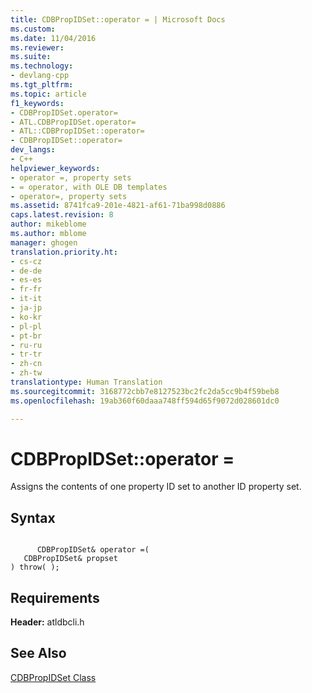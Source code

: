 ```yaml
---
title: CDBPropIDSet::operator = | Microsoft Docs
ms.custom: 
ms.date: 11/04/2016
ms.reviewer: 
ms.suite: 
ms.technology:
- devlang-cpp
ms.tgt_pltfrm: 
ms.topic: article
f1_keywords:
- CDBPropIDSet.operator=
- ATL.CDBPropIDSet.operator=
- ATL::CDBPropIDSet::operator=
- CDBPropIDSet::operator=
dev_langs:
- C++
helpviewer_keywords:
- operator =, property sets
- = operator, with OLE DB templates
- operator=, property sets
ms.assetid: 8741fca9-201e-4821-af61-71ba998d0886
caps.latest.revision: 8
author: mikeblome
ms.author: mblome
manager: ghogen
translation.priority.ht:
- cs-cz
- de-de
- es-es
- fr-fr
- it-it
- ja-jp
- ko-kr
- pl-pl
- pt-br
- ru-ru
- tr-tr
- zh-cn
- zh-tw
translationtype: Human Translation
ms.sourcegitcommit: 3168772cbb7e8127523bc2fc2da5cc9b4f59beb8
ms.openlocfilehash: 19ab360f60daaa748ff594d65f9072d028601dc0

---
```

# CDBPropIDSet::operator =
Assigns the contents of one property ID set to another ID property set.  
  
## Syntax  
  
```  
  
      CDBPropIDSet& operator =(   
   CDBPropIDSet& propset    
) throw( );  
```  
  
## Requirements  
 **Header:** atldbcli.h  
  
## See Also  
 [CDBPropIDSet Class](../../data/oledb/cdbpropidset-class.md)


<!--HONumber=Jan17_HO1-->


